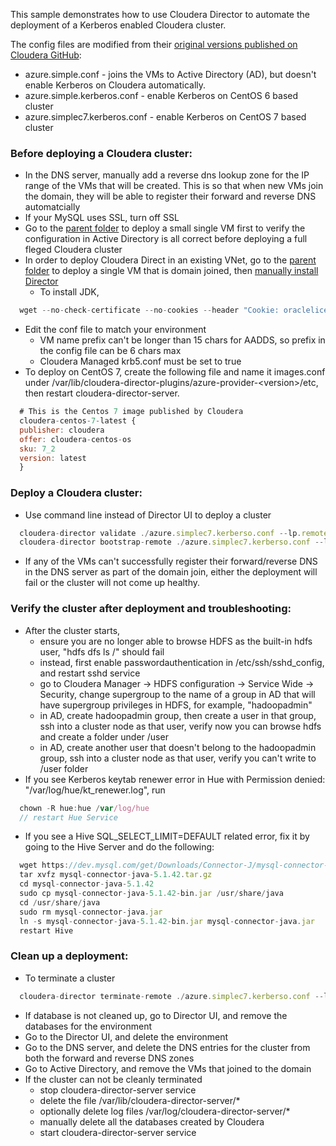 This sample demonstrates how to use Cloudera Director to automate the deployment of a Kerberos enabled Cloudera cluster. 

The config files are modified from their [original versions published on Cloudera GitHub](https://github.com/cloudera/director-scripts/tree/master/configs):  
* azure.simple.conf - joins the VMs to Active Directory (AD), but doesn't enable Kerberos on Cloudera automatically.
* azure.simple.kerberos.conf - enable Kerberos on CentOS 6 based cluster
* azure.simplec7.kerberos.conf - enable Kerberos on CentOS 7 based cluster

### Before deploying a Cloudera cluster:
* In the DNS server, manually add a reverse dns lookup zone for the IP range of the VMs that will be created.  This is so that when new VMs join the domain, they will be able to register their forward and reverse DNS automatcially
* If your MySQL uses SSL, turn off SSL
* Go to the [parent folder](/DomainJoinedLinuxVMOnAzure) to deploy a small single VM first to verify the configuration in Active Directory is all correct before deploying a full fleged Cloudera cluster 
* In order to deploy Cloudera Direct in an existing VNet, go to the [parent folder](/DomainJoinedLinuxVMOnAzure) to deploy a single VM that is domain joined, then [manually install Director](https://www.cloudera.com/documentation/director/latest/topics/director_get_started_azure_install_director.html)
  * To install JDK, 
```javascript
  wget --no-check-certificate --no-cookies --header "Cookie: oraclelicense=accept-securebackup-cookie" http://download.oracle.com/otn-pub/java/jdk/8u131-b11/d54c1d3a095b4ff2b6607d096fa80163/jdk-8u131-linux-x64.rpm
```
* Edit the conf file to match your environment
  * VM name prefix can't be longer than 15 chars for AADDS, so prefix in the config file can be 6 chars max
  * Cloudera Managed krb5.conf must be set to true
* To deploy on CentOS 7, create the following file and name it images.conf under /var/lib/cloudera-director-plugins/azure-provider-\<version>/etc, then restart cloudera-director-server. 
```javascript
  # This is the Centos 7 image published by Cloudera
  cloudera-centos-7-latest {
  publisher: cloudera
  offer: cloudera-centos-os
  sku: 7_2
  version: latest
  }
```

### Deploy a Cloudera cluster:
* Use command line instead of Director UI to deploy a cluster
```javascript
  cloudera-director validate ./azure.simplec7.kerberso.conf --lp.remote.username=<user> --lp.remote.password=<password> --lp.remote.hostAndPort=<director host>
  cloudera-director bootstrap-remote ./azure.simplec7.kerberso.conf --lp.remote.username=<user> --lp.remote.password=<password> --lp.remote.hostAndPort=<director host>
```
* If any of the VMs can't successfully register their forward/reverse DNS in the DNS server as part of the domain join, either the deployment will fail or the cluster will not come up healthy.  

### Verify the cluster after deployment and troubleshooting:
* After the cluster starts, 
  * ensure you are no longer able to browse HDFS as the built-in hdfs user, "hdfs dfs ls /" should fail 
  * instead, first enable passwordauthentication in /etc/ssh/sshd_config, and restart sshd service
  * go to Cloudera Manager -> HDFS configuration -> Service Wide -> Security, change supergroup to the name of a group in AD that will have supergroup privileges in HDFS, for example, "hadoopadmin"   
  * in AD, create hadoopadmin group, then create a user in that group, ssh into a cluster node as that user, verify now you can browse hdfs and create a folder under /user
  * in AD, create another user that doesn't belong to the hadoopadmin group, ssh into a cluster node as that user, verify you can't write to /user folder
* If you see Kerberos keytab renewer error in Hue with Permission denied: "/var/log/hue/kt_renewer.log", run
```javascript
  chown -R hue:hue /var/log/hue
  // restart Hue Service
```
* If you see a Hive SQL_SELECT_LIMIT=DEFAULT related error, fix it by going to the Hive Server and do the following:
```javascript
  wget https://dev.mysql.com/get/Downloads/Connector-J/mysql-connector-java-5.1.42.tar.gz
  tar xvfz mysql-connector-java-5.1.42.tar.gz
  cd mysql-connector-java-5.1.42
  sudo cp mysql-connector-java-5.1.42-bin.jar /usr/share/java
  cd /usr/share/java
  sudo rm mysql-connector-java.jar
  ln -s mysql-connector-java-5.1.42-bin.jar mysql-connector-java.jar
  restart Hive
```

### Clean up a deployment:
* To terminate a cluster
```javascript
  cloudera-director terminate-remote ./azure.simplec7.kerberso.conf --lp.remote.username=<user> --lp.remote.password=<password> --lp.remote.hostAndPort=<director host>
```
* If database is not cleaned up, go to Director UI, and remove the databases for the environment
* Go to the Director UI, and delete the environment
* Go to the DNS server, and delete the DNS entries for the cluster from both the forward and reverse DNS zones
* Go to Active Directory, and remove the VMs that joined to the domain
* If the cluster can not be cleanly terminated
  * stop cloudera-director-server service
  * delete the file /var/lib/cloudera-director-server/*
  * optionally delete log files /var/log/cloudera-director-server/*
  * manually delete all the databases created by Cloudera 
  * start cloudera-director-server service 
